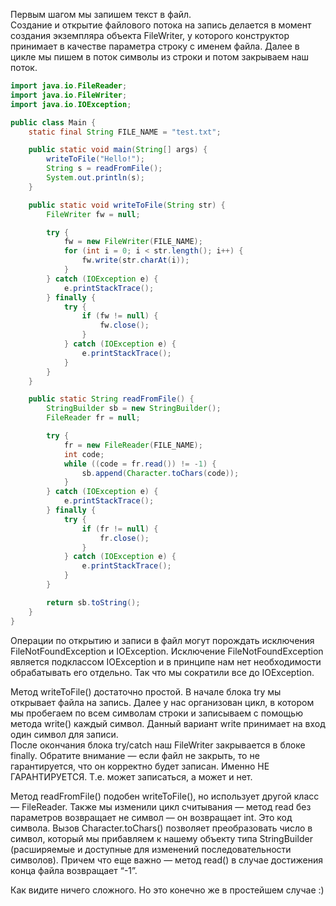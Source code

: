 Первым шагом мы запишем текст в файл.  
Создание и открытие файлового потока на запись делается в момент создания экземпляра объекта FileWriter, у которого конструктор принимает в качестве параметра строку с именем файла. Далее в цикле мы пишем в поток символы из строки и потом закрываем наш поток.  
```java
import java.io.FileReader;
import java.io.FileWriter;
import java.io.IOException;

public class Main {
    static final String FILE_NAME = "test.txt";

    public static void main(String[] args) {
        writeToFile("Hello!");
        String s = readFromFile();
        System.out.println(s);
    }

    public static void writeToFile(String str) {
        FileWriter fw = null;

        try {
            fw = new FileWriter(FILE_NAME);
            for (int i = 0; i < str.length(); i++) {
                fw.write(str.charAt(i));
            }
        } catch (IOException e) {
            e.printStackTrace();
        } finally {
            try {
                if (fw != null) {
                    fw.close();
                }
            } catch (IOException e) {
                e.printStackTrace();
            }
        }
    }

    public static String readFromFile() {
        StringBuilder sb = new StringBuilder();
        FileReader fr = null;

        try {
            fr = new FileReader(FILE_NAME);
            int code;
            while ((code = fr.read()) != -1) {
                sb.append(Character.toChars(code));
            }
        } catch (IOException e) {
            e.printStackTrace();
        } finally {
            try {
                if (fr != null) {
                    fr.close();
                }
            } catch (IOException e) {
                e.printStackTrace();
            }
        }

        return sb.toString();
    }
}
```
Операции по открытию и записи в файл могут порождать исключения FileNotFoundException и IOException. Исключение FileNotFoundException является подклассом IOException и в принципе нам нет необходимости обрабатывать его отдельно. Так что мы сократили все до IOException.

Метод writeToFile() достаточно простой. В начале блока try мы открывает файла на запись. Далее у нас организован цикл, в котором мы пробегаем по всем символам строки и записываем с помощью метода write() каждый символ. Данный вариант write принимает на вход один символ для записи.  
После окончания блока try/catch наш FileWriter закрывается в блоке finally. Обратите внимание — если файл не закрыть, то не гарантируется, что он корректно будет записан. Именно НЕ ГАРАНТИРУЕТСЯ. Т.е. может записаться, а может и нет.

Метод readFromFile() подобен writeToFile(), но использует другой класс — FileReader. Также мы изменили цикл считывания — метод read без параметров возвращает не символ — он возвращает int. Это код символа. Вызов Character.toChars() позволяет преобразовать число в символ, который мы прибавляем к нашему объекту типа StringBuilder (расширяемые и доступные для изменений последовательности символов).
Причем что еще важно — метод read() в случае достижения конца файла возвращает “-1”.

Как видите ничего сложного. Но это конечно же в простейшем случае :)

